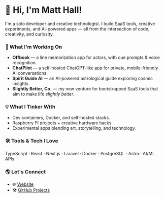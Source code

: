 # 👋 Hi, I'm Matt Hall!

I'm a solo developer and creative technologist.
I build SaaS tools, creative experiments, and AI-powered apps — all from the intersection of code, creativity, and curiosity.

### 🚀 What I'm Working On
- **Offbook** — a line memorization app for actors, with cue prompts & voice recognition.
- **ChatPilot** — a self-hosted ChatGPT-like app for private, mobile-friendly AI conversations.
- **Spirit Guide AI** — an AI-powered astrological guide exploring cosmic insights.
- **Slightly Better, Co.** — my new venture for bootstrapped SaaS tools that aim to make life *slightly better*.

### 💡 What I Tinker With
- Dev containers, Docker, and self-hosted stacks.
- Raspberry Pi projects + creative hardware hacks.
- Experimental apps blending art, storytelling, and technology.

### 🛠️ Tools & Tech I Love
TypeScript · React · Next.js · Laravel · Docker · PostgreSQL · Astro · AI/ML APIs

### 🌎 Let's Connect
- 🌐 [Website](https://matthall00.github.io)
- 🛠️ [GitHub Projects](https://github.com/matthall00?tab=repositories)
